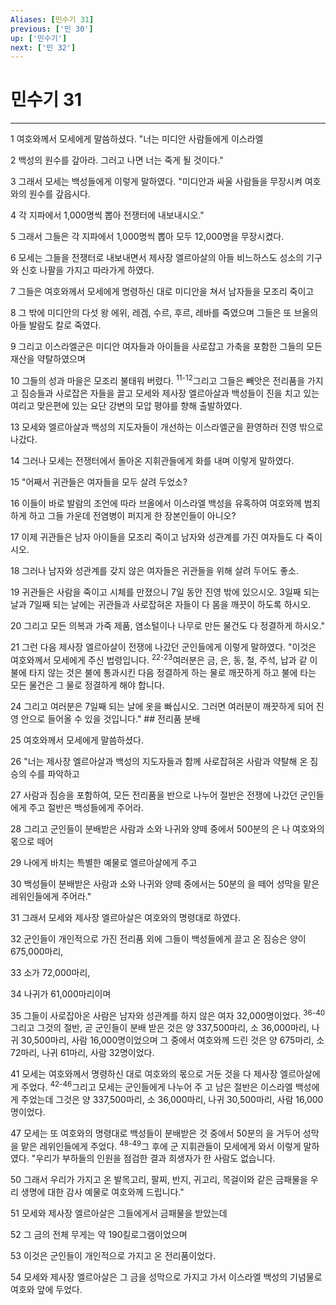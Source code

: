 ```yaml
---
Aliases: [민수기 31]
previous: ['민 30']
up: ['민수기']
next: ['민 32']
---
```

# 민수기 31

***


1 여호와께서 모세에게 말씀하셨다. "너는 미디안 사람들에게 이스라엘 

2 백성의 원수를 갚아라. 그러고 나면 너는 죽게 될 것이다." 

3 그래서 모세는 백성들에게 이렇게 말하였다. "미디안과 싸울 사람들을 무장시켜 여호와의 원수를 갚읍시다. 

4 각 지파에서 1,000명씩 뽑아 전쟁터에 내보내시오." 

5 그래서 그들은 각 지파에서 1,000명씩 뽑아 모두 12,000명을 무장시켰다. 

6 모세는 그들을 전쟁터로 내보내면서 제사장 엘르아살의 아들 비느하스도 성소의 기구와 신호 나팔을 가지고 따라가게 하였다. 

7 그들은 여호와께서 모세에게 명령하신 대로 미디안을 쳐서 남자들을 모조리 죽이고 

8 그 밖에 미디안의 다섯 왕 에위, 레겜, 수르, 후르, 레바를 죽였으며 그들은 또 브올의 아들 발람도 칼로 죽였다. 

9 그리고 이스라엘군은 미디안 여자들과 아이들을 사로잡고 가축을 포함한 그들의 모든 재산을 약탈하였으며 

10 그들의 성과 마을은 모조리 불태워 버렸다. <sup class="versenum">11-12</sup>그리고 그들은 빼앗은 전리품을 가지 고 짐승들과 사로잡은 자들을 끌고 모세와 제사장 엘르아살과 백성들이 진을 치고 있는 여리고 맞은편에 있는 요단 강변의 모압 평야를 향해 출발하였다. 

13 모세와 엘르아살과 백성의 지도자들이 개선하는 이스라엘군을 환영하러 진영 밖으로 나갔다. 

14 그러나 모세는 전쟁터에서 돌아온 지휘관들에게 화를 내며 이렇게 말하였다. 

15 "어째서 귀관들은 여자들을 모두 살려 두었소? 

16 이들이 바로 발람의 조언에 따라 브올에서 이스라엘 백성을 유혹하여 여호와께 범죄하게 하고 그들 가운데 전염병이 퍼지게 한 장본인들이 아니오? 

17 이제 귀관들은 남자 아이들을 모조리 죽이고 남자와 성관계를 가진 여자들도 다 죽이시오. 

18 그러나 남자와 성관계를 갖지 않은 여자들은 귀관들을 위해 살려 두어도 좋소. 

19 귀관들은 사람을 죽이고 시체를 만졌으니 7일 동안 진영 밖에 있으시오. 3일째 되는 날과 7일째 되는 날에는 귀관들과 사로잡혀온 자들이 다 몸을 깨끗이 하도록 하시오. 

20 그리고 모든 의복과 가죽 제품, 염소털이나 나무로 만든 물건도 다 정결하게 하시오." 

21 그런 다음 제사장 엘르아살이 전쟁에 나갔던 군인들에게 이렇게 말하였다. "이것은 여호와께서 모세에게 주신 법령입니다. <sup class="versenum">22-23</sup>여러분은 금, 은, 동, 철, 주석, 납과 같 이 불에 타지 않는 것은 불에 통과시킨 다음 정결하게 하는 물로 깨끗하게 하고 불에 타는 모든 물건은 그 물로 정결하게 해야 합니다. 

24 그리고 여러분은 7일째 되는 날에 옷을 빠십시오. 그러면 여러분이 깨끗하게 되어 진영 안으로 들어올 수 있을 것입니다." ## 전리품 분배 

25 여호와께서 모세에게 말씀하셨다. 

26 "너는 제사장 엘르아살과 백성의 지도자들과 함께 사로잡혀온 사람과 약탈해 온 짐승의 수를 파악하고 

27 사람과 짐승을 포함하여, 모든 전리품을 반으로 나누어 절반은 전쟁에 나갔던 군인들에게 주고 절반은 백성들에게 주어라. 

28 그리고 군인들이 분배받은 사람과 소와 나귀와 양떼 중에서 500분의 은 나 여호와의 몫으로 떼어 

29 나에게 바치는 특별한 예물로 엘르아살에게 주고 

30 백성들이 분배받은 사람과 소와 나귀와 양떼 중에서는 50분의 을 떼어 성막을 맡은 레위인들에게 주어라." 

31 그래서 모세와 제사장 엘르아살은 여호와의 명령대로 하였다. 

32 군인들이 개인적으로 가진 전리품 외에 그들이 백성들에게 끌고 온 짐승은 양이 675,000마리, 

33 소가 72,000마리, 

34 나귀가 61,000마리이며 

35 그들이 사로잡아온 사람은 남자와 성관계를 하지 않은 여자 32,000명이었다. <sup class="versenum">36-40</sup>그리고 그것의 절반, 곧 군인들이 분배 받은 것은 양 337,500마리, 소 36,000마리, 나귀 30,500마리, 사람 16,000명이었으며 그 중에서 여호와께 드린 것은 양 675마리, 소 72마리, 나귀 61마리, 사람 32명이었다. 

41 모세는 여호와께서 명령하신 대로 여호와의 몫으로 거둔 것을 다 제사장 엘르아살에게 주었다. <sup class="versenum">42-46</sup>그리고 모세는 군인들에게 나누어 주 고 남은 절반은 이스라엘 백성에게 주었는데 그것은 양 337,500마리, 소 36,000마리, 나귀 30,500마리, 사람 16,000명이었다. 

47 모세는 또 여호와의 명령대로 백성들이 분배받은 것 중에서 50분의 을 거두어 성막을 맡은 레위인들에게 주었다. <sup class="versenum">48-49</sup>그 후에 군 지휘관들이 모세에게 와서 이렇게 말하였다. "우리가 부하들의 인원을 점검한 결과 희생자가 한 사람도 없습니다. 

50 그래서 우리가 가지고 온 발목고리, 팔찌, 반지, 귀고리, 목걸이와 같은 금패물을 우리 생명에 대한 감사 예물로 여호와께 드립니다." 

51 모세와 제사장 엘르아살은 그들에게서 금패물을 받았는데 

52 그 금의 전체 무게는 약 190킬로그램이었으며 

53 이것은 군인들이 개인적으로 가지고 온 전리품이었다. 

54 모세와 제사장 엘르아살은 그 금을 성막으로 가지고 가서 이스라엘 백성의 기념물로 여호와 앞에 두었다.
